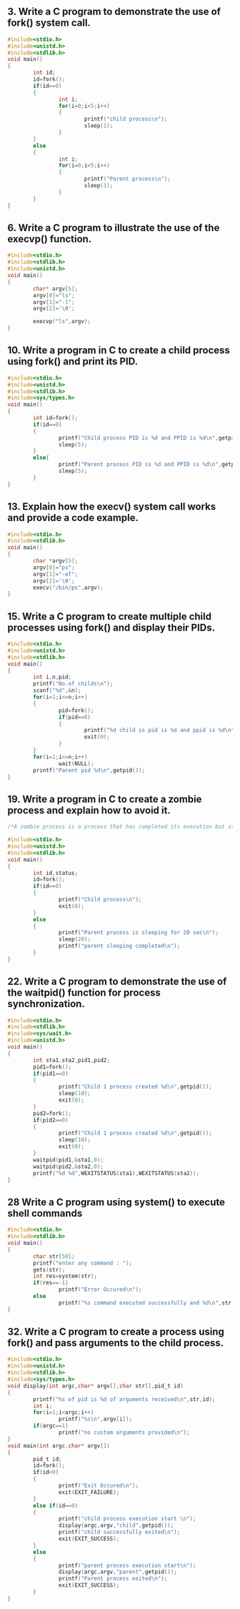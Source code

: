 ## 3. Write a C program to demonstrate the use of fork() system call. 
```c
#include<stdio.h>
#include<unistd.h>
#include<stdlib.h>
void main()
{
        int id;
        id=fork();
        if(id==0)
        {
                int i;
                for(i=0;i<5;i++)
                {
                        printf("child process\n");
                        sleep(1);
                }
        }
        else
        {
                int i;
                for(i=0;i<5;i++)
                {
                        printf("Parent process\n");
                        sleep(1);
                }
        }
}
```
## 6. Write a C program to illustrate the use of the execvp() function.
```c
#include<stdio.h>
#include<stdlib.h>
#include<unistd.h>
void main()
{
        char* argv[5];
        argv[0]="ls";
        argv[1]="-l";
        argv[2]='\0';

        execvp("ls",argv);
}
```
## 10. Write a program in C to create a child process using fork() and print its PID. 
```c
#include<stdio.h>
#include<unistd.h>
#include<stdlib.h>
#include<sys/types.h>
void main()
{
        int id=fork();
        if(id==0)
        {
                printf("Child process PID is %d and PPID is %d\n",getpid(),getppid());
                sleep(5);
        }
        else{
                printf("Parent process PID is %d and PPID is %d\n",getpid(),getppid());
                sleep(5);
        }
}
```
## 13. Explain how the execv() system call works and provide a code example.
```c
#include<stdio.h>
#include<stdlib.h>
void main()
{
        char *argv[5];
        argv[0]="ps";
        argv[1]="-ef";
        argv[2]='\0';
        execv("/bin/ps",argv);
}
```
## 15. Write a C program to create multiple child processes using fork() and display their PIDs.
```c
#include<stdio.h>
#include<unistd.h>
#include<stdlib.h>
void main()
{
        int i,n,pid;
        printf("No.of childs\n");
        scanf("%d",&n);
        for(i=1;i<=n;i++)
        {
                pid=fork();
                if(pid==0)
                {
                        printf("%d child is pid is %d and ppid is %d\n",i,getpid(),getppid());
                        exit(0);
                }
        }
        for(i=1;i<=n;i++)
                wait(NULL);
        printf("Parent pid %d\n",getpid());
}
```
## 19. Write a program in C to create a zombie process and explain how to avoid it. 
```c
/*A zombie process is a process that has completed its execution but still has an entry in the process table to allow its parent process to read its exit status. It's "dead" but hasn't been "reaped."*/

#include<stdio.h>
#include<unistd.h>
#include<stdlib.h>
void main()
{
        int id,status;
        id=fork();
        if(id==0)
        {
                printf("Child process\n");
                exit(0);
        }
        else
        {
                printf("Parent process is sleeping for 20 sec\n");
                sleep(20);
                printf("parent sleeping completed\n");
        }
}
```
## 22. Write a C program to demonstrate the use of the waitpid() function for process synchronization. 
```c
#include<stdio.h>
#include<stdlib.h>
#include<sys/wait.h>
#include<unistd.h>
void main()
{
        int sta1,sta2,pid1,pid2;
        pid1=fork();
        if(pid1==0)
        {
                printf("Child 1 process created %d\n",getpid());
                sleep(10);
                exit(0);
        }
        pid2=fork();
        if(pid2==0)
        {
                printf("Child 1 process created %d\n",getpid());
                sleep(10);
                exit(0);
        }
        waitpid(pid1,&sta1,0);
        waitpid(pid2,&sta2,0);
        printf("%d %d",WEXITSTATUS(sta1),WEXITSTATUS(sta2));
}
```
## 28 Write a C program using system() to execute shell commands
```c
#include<stdio.h>
#include<stdlib.h>
void main()
{
        char str[50];
        printf("enter any command : ");
        gets(str);
        int res=system(str);
        if(res==-1)
                printf("Error Occured\n");
        else
                printf("%s command executed successfully and %d\n",str,WEXITSTATUS(res));
}
```
## 32. Write a C program to create a process using fork() and pass arguments to the child process. 
```c
#include<stdio.h>
#include<unistd.h>
#include<stdlib.h>
#include<sys/types.h>
void display(int argc,char* argv[],char str[],pid_t id)
{
        printf("%s of pid is %d of arguments received\n",str,id);
        int i;
        for(i=1;i<argc;i++)
                printf("%s\n",argv[i]);
        if(argc==1)
                printf("no custom arguments provided\n");
}
void main(int argc,char* argv[])
{
        pid_t id;
        id=fork();
        if(id<0)
        {
                printf("Exit Occured\n");
                exit(EXIT_FAILURE);
        }
        else if(id==0)
        {
                printf("child process execution start \n");
                display(argc,argv,"child",getpid());
                printf("child successfully exited\n");
                exit(EXIT_SUCCESS);
        }
        else
        {
                printf("parent process execution start\n");
                display(argc,argv,"parent",getpid());
                printf("Parent process exited\n");
                exit(EXIT_SUCCESS);
        }
}
